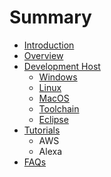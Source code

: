 # Summary

* [Introduction](README.md)
* [Overview](documentation.md)
* [Development Host](awsmd.md)
   * [Windows](windows.md)
   * [Linux](linux.md)
   * [MacOS](install_toolchain.md)
   * [Toolchain](toolchain.md)
   * [Eclipse](eclipse.md)
* [Tutorials](tutorials.md)
   * AWS
   * Alexa
* [FAQs](faqs.md)

